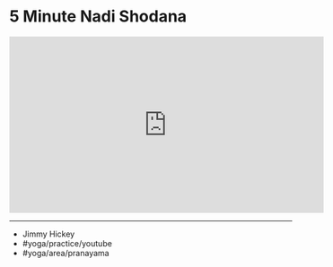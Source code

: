 # 5 Minute Nadi Shodana

<iframe width="560" height="315" src="https://www.youtube.com/embed/NLAY43o9FLA" title="YouTube video player" frameborder="0" allow="accelerometer; autoplay; clipboard-write; encrypted-media; gyroscope; picture-in-picture" allowfullscreen></iframe>

---
- Jimmy Hickey
- #yoga/practice/youtube
- #yoga/area/pranayama 